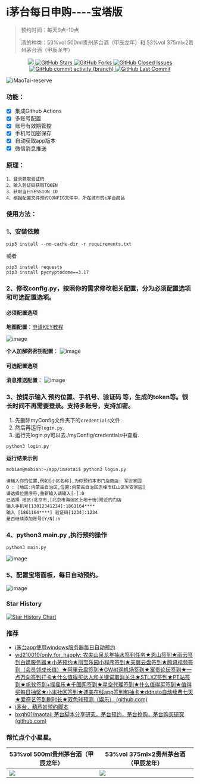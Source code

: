 
# i茅台每日申购----宝塔版
> 预约时间：每天9点-10点
> 
> 酒的种类：53%vol 500ml贵州茅台酒（甲辰龙年）和 53%vol 375ml×2贵州茅台酒（甲辰龙年）


<p align="center">
  <a href="https://hits.seeyoufarm.com">
     <img src="https://hits.seeyoufarm.com/api/count/incr/badge.svg?url=https%3A%2F%2Fgithub.com%2FKing0420%2FiMaoTai-reserve&count_bg=%2379C83D&title_bg=%23555555&icon=&icon_color=%23E7E7E7&title=hits&edge_flat=false"/>
  </a>
  <a href="https://github.com/King0420/iMaoTai-reserve">
    <img src="https://img.shields.io/github/stars/King0420/iMaoTai-reserve" alt="GitHub Stars">
  </a>
  <a href="https://github.com/King0420/iMaoTai-reserve">
    <img src="https://img.shields.io/github/forks/King0420/iMaoTai-reserve" alt="GitHub Forks">
  </a>
  <a href="https://github.com/King0420/iMaoTai-reserve/issues">
    <img src="https://img.shields.io/github/issues-closed-raw/King0420/iMaoTai-reserve" alt="GitHub Closed Issues">
  </a>
  <a href="https://github.com/King0420/iMaoTai-reserve">
    <img alt="GitHub commit activity (branch)" src="https://img.shields.io/github/commit-activity/y/King0420/iMaoTai-reserve">
  </a>
  <a href="https://github.com/King0420/iMaoTai-reserve">
    <img src="https://img.shields.io/github/last-commit/King0420/iMaoTai-reserve" alt="GitHub Last Commit">
  </a>
</p>

![iMaoTai-reserve](https://socialify.git.ci/King0420/iMaoTai-reserve/image?description=1&forks=1&language=1&name=1&owner=1&pattern=Plus&stargazers=1&theme=Light)

### 功能：
- [x] 集成Github Actions
- [x] 多账号配置
- [x] 账号有效期管控
- [x] 手机号加密保存
- [x] 自动获取app版本
- [x] 微信消息推送

### 原理：
```shell
1、登录获取验证码
2、输入验证码获取TOKEN
3、获取当日SESSION ID
4、根据配置文件预约CONFIG文件中，所在城市的i茅台商品
```


### 使用方法：

### 1、安装依赖
```shell
pip3 install --no-cache-dir -r requirements.txt
```
或者
```shell
pip3 install requests
pip3 install pycryptodome==3.17
```

### 2、修改config.py，按照你的需求修改相关配置，分为必须配置选项和可选配置选项。
#### 必须配置选项
**地图配置**：[申请KEY教程](https://lbs.amap.com/api/webservice/create-project-and-key)

![image](https://github.com/King0420/iMaoTai-reserve/assets/104044278/4bbf1834-1d9d-40a6-bf9d-26674cc6c418)

**个人加解密密钥配置**：
![image](https://github.com/King0420/iMaoTai-reserve/assets/104044278/fc6fa8da-14c2-4daa-a1c0-7fc8eb7b89b5)

#### 可选配置选项
**消息推送配置**：
![image](https://github.com/King0420/iMaoTai-reserve/assets/104044278/835123f4-37aa-473e-b794-545f08811c24)


### 3、按提示输入 预约位置、手机号、验证码 等，生成的token等。很长时间不再需要登录。支持多账号，支持加密。
1. 先删除myConfig文件夹下的`credentials`文件.
2. 然后再运行`login.py`.
3. 运行完login.py可以去./myConfig/credentials中查看.
```shell
python3 login.py
```
**运行结果示例**
```shell
mobian@mobian:~/app/imaotai$ python3 login.py

请输入你的位置,例如[小区名称],为你预约本市门店商店: 军安家园
0 : [地区:内蒙古自治区,位置:内蒙古自治区赤峰市红山区军安家园]
请选择位置序号,重新输入请输入[-]:0
已选择 地区:北京市,[北京市海淀区上地十街]附近的门店
输入手机号[13812341234]:1861164****
输入 [1861164****] 验证码[1234]:1234
是否继续添加账号[Y/N]:n
```

### 4、python3 main.py ,执行预约操作
```shell
python3 main.py
```
![image](https://github.com/King0420/iMaoTai-reserve/assets/104044278/cd04ba52-70b1-4080-b766-116eadc87890)

### 5、配置宝塔面板，每日自动预约。
![image](https://github.com/King0420/iMaoTai-reserve/assets/104044278/2c88f9d5-5e44-43ab-b3df-b5240a74c3b6)




### Star History

[![Star History Chart](https://api.star-history.com/svg?repos=King0420/iMaoTai-reserve&type=Date)](https://star-history.com/#King0420/iMaoTai-reserve&Date)



### 推荐
- [i茅台app使用windows服务器每日自动预约](https://github.com/lisongkun/HyggeImaotai)
- [wd210010/only_for_happly: 农夫山泉龙年抽水签到任务★恩山签到★雨云签到白嫖服务器★小茅预约★丽宝乐园小程序签到★天翼云盘签到★腾讯视频签到（会员领成长值）★阿里云盘签到★GW树洞机场签到★富贵论坛签到★一点万向签到打卡★什么值得买达人和关键词取消关注★STLXZ签到★PT站签到★帆软签到+摇摇乐★千图网签到★星空代理签到★什么值得买签到★值得买每日抽奖★小米社区签到★逑美在线app签到和抽卡★ddnsto自动续费七天★爱奇艺签到刷时长★双色球预测（娱乐） (github.com)](https://github.com/wd210010/only_for_happly)
- [i茅台，葫芦娃预约脚本](https://github.com/yize8888/maotai)
- [bxgh01/maotai: 茅台脚本分享研究，茅台预约，茅台抢购，茅台购买研究 (github.com)](https://github.com/bxgh01/maotai?tab=readme-ov-file)

### 帮忙点个小星星。

| 53%vol 500ml贵州茅台酒（甲辰龙年）                           | 53%vol 375ml×2贵州茅台酒（甲辰龙年）                         |
| ------------------------------------------------------------ | ------------------------------------------------------------ |
| ![](https://github.com/King0420/iMaoTai-reserve/assets/104044278/9459c994-cd84-4ac6-884b-ba0c4c63c2c1) | ![](https://github.com/King0420/iMaoTai-reserve/assets/104044278/17acd549-85be-431b-b0f9-a8148c1ce87f) |

